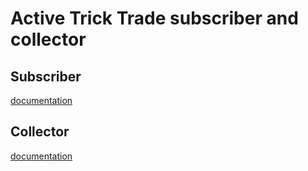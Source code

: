 Active Trick Trade subscriber and collector
===========================================



Subscriber
----------
[documentation](./subscriber/README.md)

Collector
----------
[documentation](./collector/README.md)

